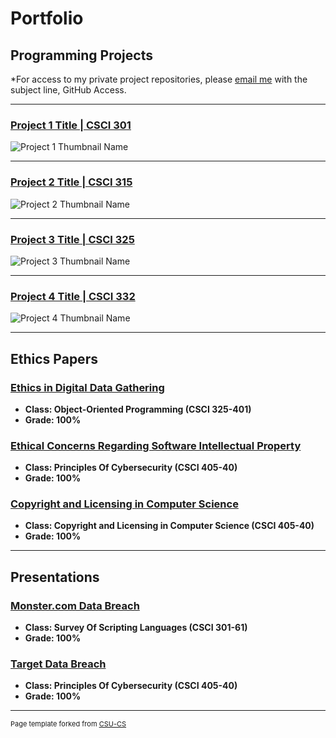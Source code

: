 Portfolio
=========

Programming Projects
--------------------

*For access to my private project repositories, please [email me](mailto:CROcasioRodriguez@csustudent.net?subject=GitHub%20Access) with the subject line, GitHub Access.

---
### [Project 1 Title | CSCI 301](project1)

![Project 1 Thumbnail Name](images/dummy_thumbnail.jpg)

---
### [Project 2 Title | CSCI 315](project1)

![Project 2 Thumbnail Name](images/dummy_thumbnail.jpg)

---
### [Project 3 Title | CSCI 325](project1)

![Project 3 Thumbnail Name](images/dummy_thumbnail.jpg)

---
### [Project 4 Title | CSCI 332](project1)

![Project 4 Thumbnail Name](images/dummy_thumbnail.jpg)

---

Ethics Papers
-------------

### [Ethics in Digital Data Gathering](/pdf/Paper-1.pdf)

-   **Class: Object-Oriented Programming (CSCI 325-401)**  
-   **Grade: 100%**

### [Ethical Concerns Regarding Software Intellectual Property](/pdf/Paper-2.pdf)

-   **Class: Principles Of Cybersecurity (CSCI 405-40)** 
-   **Grade: 100%**

### [Copyright and Licensing in Computer Science](/pdf/Paper-3.pdf)

-   **Class: Copyright and Licensing in Computer Science (CSCI 405-40)** 
-   **Grade: 100%**

---

Presentations
-------------

### [Monster.com Data Breach](/pdf/presentation-1.pdf)

- **Class: Survey Of Scripting Languages (CSCI 301-61)** 
- **Grade: 100%**


### [Target Data Breach](/pdf/presentation-2.pdf)

- **Class: Principles Of Cybersecurity (CSCI 405-40)** 
- **Grade: 100%**

---

<p style="font-size:11px">Page template forked from <a href="https://github.com/csu-cs/csci-portfolio">CSU-CS</a></p>
<!-- Remove above link if you don't want to attributive -->
